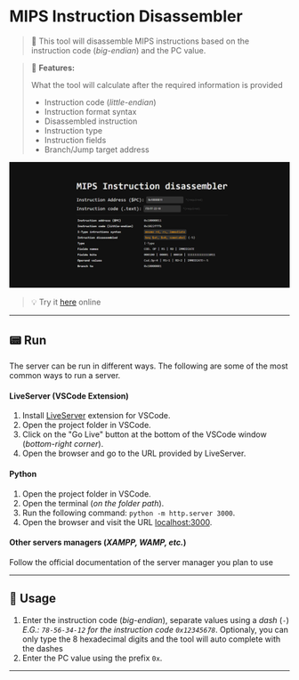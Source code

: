 # MIPS Instruction Disassembler

> 📖 This tool will disassemble MIPS instructions based on the instruction code (*big-endian*) and the PC value.

> 🧰 **Features:**
> 
> What the tool will calculate after the required information is provided
> 
> - Instruction code (*little-endian*)
> - Instruction format syntax
> - Disassembled instruction
> - Instruction type
> - Instruction fields
> - Branch/Jump target address


![Alt text](resources/image.png)

> 💡 Try it [here](https://www.0xporti.com/mips-decompiler) online

-------------------------------------------------------------

## 📟 Run 

The server can be run in different ways. The following are some of the most common ways to run a server.

#### LiveServer (VSCode Extension)

1. Install [LiveServer](https://marketplace.visualstudio.com/items?itemName=ritwickdey.LiveServer) extension for VSCode.
2. Open the project folder in VSCode.
3. Click on the "Go Live" button at the bottom of the VSCode window (*bottom-right corner*). 
4. Open the browser and go to the URL provided by LiveServer.
  
#### Python

1. Open the project folder in VSCode.
2. Open the terminal (*on the folder path*).
3. Run the following command: `python -m http.server 3000`.
4. Open the browser and visit the URL [localhost:3000](http://localhost:3000).
   
#### Other servers managers (*XAMPP, WAMP, etc.*)

Follow the official documentation of the server manager you plan to use

-------------------------------------------------------------

## 💭 Usage

1. Enter the instruction code (*big-endian*), separate values using a *dash* (`-`) *E.G.: `78-56-34-12` for the instruction code `0x12345678`*. Optionaly, you can only type the 8 hexadecimal digits and the tool will auto complete with the dashes
2. Enter the PC value using the prefix `0x`.

-------------------------------------------------------------

